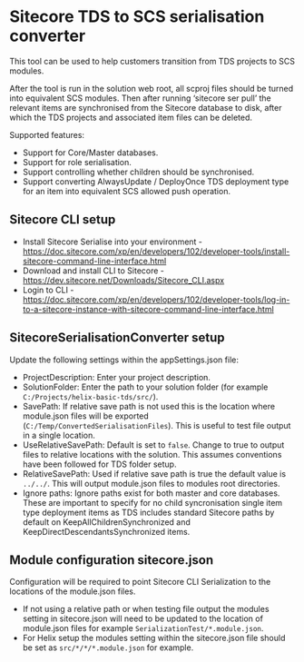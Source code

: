 # Sitecore TDS to SCS serialisation converter

This tool can be used to help customers transition from TDS projects to SCS modules.
 
After the tool is run in the solution web root, all scproj files should be turned into equivalent SCS modules.
Then after running ‘sitecore ser pull’ the relevant items are synchronised from the Sitecore database to disk, after which the TDS projects and associated item files can be deleted.
 
Supported features:
* Support for Core/Master databases.
* Support for role serialisation.
* Support controlling whether children should be synchronised.
* Support converting AlwaysUpdate / DeployOnce TDS deployment type for an item into equivalent SCS allowed push operation.

## Sitecore CLI setup
* Install Sitecore Serialise into your environment - https://doc.sitecore.com/xp/en/developers/102/developer-tools/install-sitecore-command-line-interface.html
* Download and install CLI to Sitecore - https://dev.sitecore.net/Downloads/Sitecore_CLI.aspx
* Login to CLI - https://doc.sitecore.com/xp/en/developers/102/developer-tools/log-in-to-a-sitecore-instance-with-sitecore-command-line-interface.html


## SitecoreSerialisationConverter setup
Update the following settings within the appSettings.json file:
* ProjectDescription: Enter your project description.
* SolutionFolder: Enter the path to your solution folder (for example `C:/Projects/helix-basic-tds/src/`).
* SavePath: If relative save path is not used this is the location where module.json files will be exported (`C:/Temp/ConvertedSerialisationFiles`). This is useful to test file output in a single location.
* UseRelativeSavePath: Default is set to `false`. Change to true to output files to relative locations with the solution. This assumes conventions have been followed for TDS folder setup.
* RelativeSavePath: Used if relative save path is true the default value is `../../`. This will output module.json files to modules root directories.
* Ignore paths: Ignore paths exist for both master and core databases. These are important to specify for no child syncronisation single item type deployment items as TDS includes standard Sitecore paths by default on KeepAllChildrenSynchronized and KeepDirectDescendantsSynchronized items.


## Module configuration sitecore.json
Configuration will be required to point Sitecore CLI Serialization to the locations of the module.json files.
* If not using a relative path or when testing file output the modules setting in sitecore.json will need to be updated to the location of module.json files for example `SerializationTest/*.module.json`.
* For Helix setup the modules setting within the sitecore.json file should be set as `src/*/*/*.module.json` for example.

